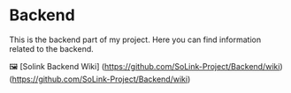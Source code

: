 # Backend

This is the backend part of my project. Here you can find information related to the backend.

🖼️ [Solink Backend Wiki] (https://github.com/SoLink-Project/Backend/wiki) (https://github.com/SoLink-Project/Backend/wiki)
